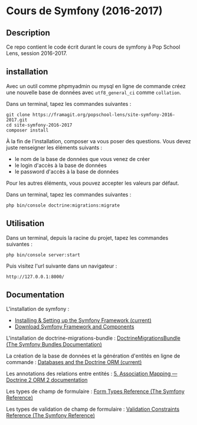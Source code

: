 # Cours de Symfony (2016-2017)

## Description

Ce repo contient le code écrit durant le cours de symfony à Pop School Lens, session 2016-2017.

## installation

Avec un outil comme phpmyadmin ou mysql en ligne de commande créez une nouvelle base de données avec `utf8_general_ci` comme `collation`.

Dans un terminal, tapez les commandes suivantes :

	git clone https://framagit.org/popschool-lens/site-symfony-2016-2017.git
	cd site-symfony-2016-2017
	composer install

À la fin de l'installation, composer va vous poser des questions. Vous devez juste renseigner les éléments suivants :

- le nom de la base de données que vous venez de créer
- le login d'accès à la base de données
- le password d'accès à la base de données

Pour les autres éléments, vous pouvez accepter les valeurs par défaut.

Dans un terminal, tapez les commandes suivantes :

	php bin/console doctrine:migrations:migrate

## Utilisation

Dans un terminal, depuis la racine du projet, tapez les commandes suivantes :

	php bin/console server:start

Puis visitez l'url suivante dans un navigateur :

	http://127.0.0.1:8000/

## Documentation

L'installation de symfony :

- [Installing & Setting up the Symfony Framework (current)](http://symfony.com/doc/current/setup.html)
- [Download Symfony Framework and Components](http://symfony.com/download)

L'installation de doctrine-migrations-bundle : [DoctrineMigrationsBundle (The Symfony Bundles Documentation)](http://symfony.com/doc/current/bundles/DoctrineMigrationsBundle/index.html)

La création de la base de données et la génération d'entités en ligne de commande : [Databases and the Doctrine ORM (current)](http://symfony.com/doc/current/doctrine.html)

Les annotations des relations entre entités : [5. Association Mapping — Doctrine 2 ORM 2 documentation](http://doctrine-orm.readthedocs.io/en/latest/reference/association-mapping.html)

Les types de champ de formulaire : [Form Types Reference (The Symfony Reference)](http://symfony.com/doc/current/reference/forms/types.html)

Les types de validation de champ de formulaire : [Validation Constraints Reference (The Symfony Reference)](http://symfony.com/doc/current/reference/constraints.html)
